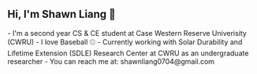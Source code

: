 <h2>Hi, I'm Shawn Liang 👋</h2>
<p>
- I'm a second year CS & CE student at Case Western Reserve Univerisity (CWRU)
- I love Baseball ⚾️
- Currently working with Solar Durability and Lifetime Extension (SDLE) Research Center at CWRU as an undergraduate researcher
- You can reach me at: shawnliang0704@gmail.com
</p>
